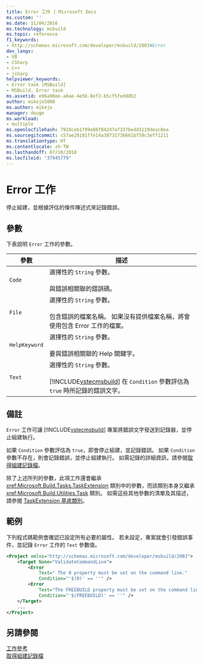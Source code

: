 ```yaml
---
title: Error 工作 | Microsoft Docs
ms.custom: ''
ms.date: 11/04/2016
ms.technology: msbuild
ms.topic: reference
f1_keywords:
- http://schemas.microsoft.com/developer/msbuild/2003#Error
dev_langs:
- VB
- CSharp
- C++
- jsharp
helpviewer_keywords:
- Error task [MSBuild]
- MSBuild, Error task
ms.assetid: e96a90ee-a8ae-4e5b-8ef2-b5cf5fedd8b2
author: mikejo5000
ms.author: mikejo
manager: douge
ms.workload:
- multiple
ms.openlocfilehash: 7928ceb1f99e86f84247af3376edd3119deac8ea
ms.sourcegitcommit: c57ae28181ffe14a30731736661bf59c3eff1211
ms.translationtype: HT
ms.contentlocale: zh-TW
ms.lasthandoff: 07/10/2018
ms.locfileid: "37945779"
---
```

# <a name="error-task"></a>Error 工作
停止組建，並根據評估的條件陳述式來記錄錯誤。  
  
## <a name="parameters"></a>參數  
 下表說明 `Error` 工作的參數。  
  
|參數|描述|  
|---------------|-----------------|  
|`Code`|選擇性的 `String` 參數。<br /><br /> 與錯誤相關聯的錯誤碼。|  
|`File`|選擇性的 `String` 參數。<br /><br /> 包含錯誤的檔案名稱。 如果沒有提供檔案名稱，將會使用包含 Error 工作的檔案。|  
|`HelpKeyword`|選擇性的 `String` 參數。<br /><br /> 要與錯誤相關聯的 Help 關鍵字。|  
|`Text`|選擇性的 `String` 參數。<br /><br /> [!INCLUDE[vstecmsbuild](../extensibility/internals/includes/vstecmsbuild_md.md)] 在 `Condition` 參數評估為 `true` 時所記錄的錯誤文字。|  
  
## <a name="remarks"></a>備註  
 `Error` 工作可讓 [!INCLUDE[vstecmsbuild](../extensibility/internals/includes/vstecmsbuild_md.md)] 專案將錯誤文字發送到記錄器，並停止組建執行。  
  
 如果 `Condition` 參數評估為 `true`，即會停止組建，並記錄錯誤。 如果 `Condition` 參數不存在，則會記錄錯誤，並停止組建執行。 如需記錄的詳細資訊，請參閱[取得組建記錄檔](../msbuild/obtaining-build-logs-with-msbuild.md)。  
  
 除了上述所列的參數，此項工作還會繼承 <xref:Microsoft.Build.Tasks.TaskExtension> 類別中的參數，而該類別本身又繼承 <xref:Microsoft.Build.Utilities.Task> 類別。 如需這些其他參數的清單及其描述，請參閱 [TaskExtension 基底類別](../msbuild/taskextension-base-class.md)。  
  
## <a name="example"></a>範例  
 下列程式碼範例會確認已設定所有必要的屬性。 若未設定，專案就會引發錯誤事件，並記錄 `Error` 工作的 `Text` 參數值。  
  
```xml  
<Project xmlns="http://schemas.microsoft.com/developer/msbuild/2003">  
    <Target Name="ValidateCommandLine">  
        <Error  
            Text=" The 0 property must be set on the command line."  
            Condition="'$(0)' == ''" />  
        <Error  
            Text="The FREEBUILD property must be set on the command line."  
            Condition="'$(FREEBUILD)' == ''" />  
    </Target>  
    ...  
</Project>  
```  
  
## <a name="see-also"></a>另請參閱  
 [工作參考](../msbuild/msbuild-task-reference.md)   
 [取得組建記錄檔](../msbuild/obtaining-build-logs-with-msbuild.md)